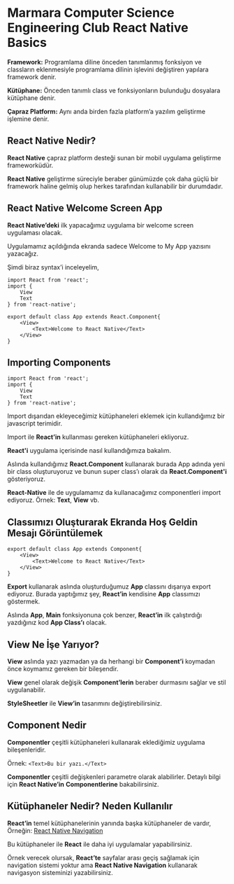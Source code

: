 # Marmara Computer Science Engineering Club React Native Basics

**Framework:** Programlama diline önceden tanımlanmış fonksiyon ve classların eklenmesiyle programlama dilinin işlevini değiştiren yapılara framework denir.

**Kütüphane:** Önceden tanımlı class ve fonksiyonların bulunduğu dosyalara kütüphane denir.

**Çapraz Platform:** Aynı anda birden fazla platform’a yazılım geliştirme işlemine denir.

## React Native Nedir?

**React Native** çapraz platform desteği sunan bir mobil uygulama geliştirme frameworküdür.

**React Native** geliştirme süreciyle beraber günümüzde çok daha güçlü bir framework haline gelmiş olup herkes tarafından kullanabilir bir durumdadır.

## React Native Welcome Screen App
**React Native’deki** ilk yapacağımız uygulama bir welcome screen uygulaması olacak.

Uygulamamız açıldığında ekranda sadece Welcome to My App yazısını yazacağız.

Şimdi biraz syntax’i inceleyelim,

```
import React from 'react';
import {
	View
	Text
} from 'react-native';

export default class App extends React.Component{
	<View>
		<Text>Welcome to React Native</Text>
	</View>
}
```

## Importing Components
```
import React from 'react';
import {
	View
	Text
} from 'react-native';
```

Import dışarıdan ekleyeceğimiz kütüphaneleri eklemek için kullandığımız bir javascript terimidir.

Import ile **React’in** kullanması gereken kütüphaneleri ekliyoruz.

**React'i** uygulama içerisinde nasıl kullandığımıza bakalım.

Aslında kullandığımız **React.Component** kullanarak burada App adında yeni bir class oluşturuyoruz ve bunun super class’ı olarak da **React.Component'i**  gösteriyoruz.

**React-Native** ile de uygulamamız da kullanacağımız componentleri import ediyoruz. Örnek: **Text**, **View** vb.

## Classımızı Oluşturarak Ekranda Hoş Geldin Mesajı Görüntülemek
```
export default class App extends Component{
	<View>
		<Text>Welcome to React Native</Text>
	</View>
}
```

**Export** kullanarak aslında oluşturduğumuz **App** classını dışarıya export ediyoruz. Burada yaptığımız şey, **React’in** kendisine **App** classımızı göstermek.

Aslında **App**, **Main** fonksiyonuna çok benzer, **React’in** ilk çalıştırdığı yazdığınız kod **App Class’ı** olacak.

## View Ne İşe Yarıyor?
**View** aslında yazı yazmadan ya da herhangi bir **Component’i** koymadan önce koymamız gereken bir bileşendir.

**View** genel olarak değişik **Component’lerin** beraber durmasını sağlar ve stil uygulanabilir.

**StyleSheetler** ile **View’in** tasarımını değiştirebilirsiniz.

## Component Nedir
**Componentler** çeşitli kütüphaneleri kullanarak eklediğimiz uygulama bileşenleridir.

Örnek: `<Text>Bu bir yazı.</Text>`

**Componentler** çeşitli değişkenleri parametre olarak alabilirler. Detaylı bilgi için **React Native’in** **Componentlerine** bakabilirsiniz.

## Kütüphaneler Nedir? Neden Kullanılır
**React’in** temel kütüphanelerinin yanında başka kütüphaneler de vardır, Örneğin: [React Native Navigation](https://reactnavigation.org/)

Bu kütüphaneler ile **React** ile daha iyi uygulamalar yapabilirsiniz.

Örnek verecek olursak, **React’te** sayfalar arası geçiş sağlamak için navigation sistemi yoktur ama **React Native Navigation** kullanarak navigasyon sisteminizi yazabilirsiniz.

